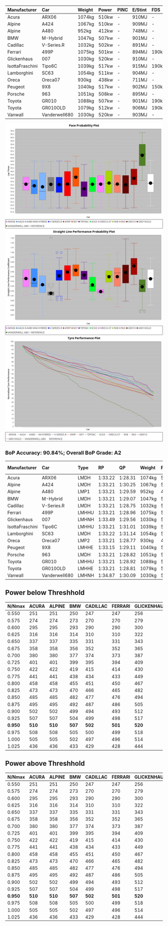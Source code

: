 |Manufacturer|Car|Weight|Power|PINC|E/Stint|FDS|
|:-|:-|:-|:-|:-|:-|:-|
|Acura|ARX06|1074kg|510kw|-|910MJ|-|
|Alpine|A424|1067kg|510kw|-|909MJ|-|
|Alpine|A480|952kg|412kw|-|748MJ|-|
|BMW|M-Hybrid|1047kg|507kw|-|901MJ|-|
|Cadillac|V-Series.R|1032kg|502kw|-|891MJ|-|
|Ferrari|499P|1075kg|501kw|-|894MJ|190kph|
|Glickenhaus|007|1030kg|520kw|-|910MJ|-|
|IsottaFraschini|Tipo6C|1039kg|517kw|-|915MJ|190kph|
|Lamborghini|SC63|1054kg|511kw|-|904MJ|-|
|Oreca|Oreca07|930kg|438kw|-|711MJ|-|
|Peugeot|9X8|1040kg|517kw|-|902MJ|150kph|
|Porsche|963|1051kg|508kw|-|895MJ|-|
|Toyota|GR010|1088kg|507kw|-|901MJ|190kph|
|Toyota|GR010OLD|1079kg|512kw|-|906MJ|190kph|
|Vanwall|Vanderwell680|1030kg|520kw|-|903MJ|-|

![PACECHART](./IMG/ACOMETHOD.png)
![STRAIGHTLINEPERFORMANCECHART](./IMG/ACOMETHOD_sp.png)
![TYREPERFORMANCECHART](./IMG/ACOMETHOD_tw.png)

### BoP Accuracy: 90.84%; Overall BoP Grade: A2
|Manufacturer|Car|Type|RP|QP|Weight|Power¹|Threshhold|PINC|Power²|E/Stint|AVG Vmax|FDS|RDLC|L/Stint|BOP-Grade|ModelAccuracy|ModelPoints|Match%|
|:-|:-|:-|:-|:-|:-|:-|:-|:-|:-|:-|:-|:-|:-|:-|:-|:-|:-|:-|
|Acura|ARX06|LMDH|1:33.22|1:28.31|1074kg|510kw|210.0kph|-|510kw|910MJ|324.02kph|-|0.99|41|+B2|100.00%|995|81.11%|
|Alpine|A424|LMDH|1:33.21|1:30.25|1067kg|510kw|210.0kph|-|510kw|909MJ|323.97kph|-|0.99|41|~A1|80.53%|517|100.00%|
|Alpine|A480|LMP1|1:33.21|1:29.59|952kg|412kw|210.0kph|-|412kw|748MJ|319.45kph|-|0.97|38|~A1|59.62%|840|100.00%|
|BMW|M-Hybrid|LMDH|1:33.21|1:29.07|1047kg|507kw|210.0kph|-|507kw|901MJ|320.71kph|-|1.02|41|-A2|98.60%|1690|94.73%|
|Cadillac|V-Series.R|LMDH|1:33.21|1:28.75|1032kg|502kw|210.0kph|-|502kw|891MJ|325.42kph|-|1.03|41|~A1|88.58%|2033|100.00%|
|Ferrari|499P|LMHHU|1:33.21|1:28.96|1075kg|501kw|210.0kph|-|501kw|894MJ|325.54kph|190kph|1.02|41|~A1|84.67%|2303|100.00%|
|Glickenhaus|007|LMHNH|1:33.49|1:29.56|1030kg|520kw|210.0kph|-|520kw|910MJ|329.51kph|-|0.96|41|~A1|96.64%|1639|100.00%|
|IsottaFraschini|Tipo6C|LMHHU|1:33.21|1:31.01|1039kg|517kw|210.0kph|-|517kw|915MJ|327.14kph|190kph|1.07|41|+B1|66.67%|96|89.43%|
|Lamborghini|SC63|LMDH|1:33.22|1:31.14|1054kg|511kw|210.0kph|-|511kw|904MJ|322.58kph|-|1.04|41|+B1|96.77%|419|89.94%|
|Oreca|Oreca07|LMP2|1:33.21|1:28.77|930kg|438kw|210.0kph|-|438kw|711MJ|321.60kph|-|0.96|38|+B2|100.00%|2206|83.50%|
|Peugeot|9X8|LMHHE|1:33.15|1:29.11|1040kg|517kw|210.0kph|-|517kw|902MJ|325.66kph|150kph|1.02|41|~A1|87.16%|2572|97.76%|
|Porsche|963|LMDH|1:33.21|1:28.82|1051kg|508kw|210.0kph|-|508kw|895MJ|325.41kph|-|1.01|41|~A1|93.05%|5740|98.33%|
|Toyota|GR010|LMHHU|1:33.21|1:28.92|1088kg|507kw|210.0kph|-|507kw|901MJ|325.38kph|190kph|1.01|41|~A1|90.17%|3255|99.92%|
|Toyota|GR010OLD|LMHHE|1:33.21|1:28.81|1079kg|512kw|210.0kph|-|512kw|906MJ|328.43kph|190kph|1.01|41|~A1|85.24%|1322|100.00%|
|Vanwall|Vanderwell680|LMHNH|1:34.87|1:30.09|1030kg|520kw|210.0kph|-|520kw|903MJ|322.75kph|-|1.01|41|+Ω1|91.33%|611|27.90%|

## Power below Threshhold
|N/Nmax|ACURA|ALPINE|BMW|CADILLAC|FERRARI|GLICKENHAUS|ISOTTAFRASCHINI|LAMBORGHINI|ORECA|PEUGEOT|PORSCHE|TOYOTA|TOYOTA|VANWALL|​|RPM|A480|
|:-|:-|:-|:-|:-|:-|:-|:-|:-|:-|:-|:-|:-|:-|:-|:-|:-|:-|
|0.550|251|251|250|247|247|256|255|252|216|255|250|250|252|256|​|--|-|
|0.575|274|274|273|270|270|279|278|275|235|278|273|273|275|279|​|--|-|
|0.600|295|295|293|290|290|300|298|295|253|298|293|293|296|300|​|--|-|
|0.625|316|316|314|310|310|322|320|316|271|320|314|314|317|322|​|--|-|
|0.650|337|337|335|331|331|343|341|337|289|341|335|335|338|343|​|--|-|
|0.675|358|358|356|352|352|365|363|359|308|363|357|356|359|365|​|--|-|
|0.700|380|380|377|374|373|387|385|380|326|385|378|377|381|387|​|--|-|
|0.725|401|401|399|395|394|409|407|402|344|407|399|399|403|409|​|--|-|
|0.750|422|422|419|415|414|430|427|422|362|427|420|419|423|430|​|--|-|
|0.775|441|441|438|434|433|449|446|441|378|446|439|438|442|449|​|5000|242|
|0.800|458|458|455|451|450|467|464|459|393|464|456|455|460|467|​|5500|286|
|0.825|473|473|470|466|465|482|479|474|406|479|471|470|475|482|​|6000|319|
|0.850|485|485|482|477|476|494|491|485|417|491|483|482|486|494|​|6500|361|
|0.875|495|495|492|487|486|505|502|496|425|502|493|492|497|505|​|7000|403|
|0.900|502|502|499|494|493|512|509|503|431|509|500|499|504|512|​|7500|413|
|0.925|507|507|504|499|498|517|514|508|435|514|505|504|509|517|​|8000|409|
|**0.950**|**510**|**510**|**507**|**502**|**501**|**520**|**517**|**511**|**438**|**517**|**508**|**507**|**512**|**520**|**​**|**8500**|**412**|
|0.975|508|508|505|500|499|518|515|509|437|515|506|505|510|518|​|9000|206|
|1.000|505|505|502|497|496|514|511|505|433|511|503|502|506|514|​|--|-|
|1.025|436|436|433|429|428|444|441|436|374|441|434|433|437|444|​|--|-|

## Power above Threshhold
|N/Nmax|ACURA|ALPINE|BMW|CADILLAC|FERRARI|GLICKENHAUS|ISOTTAFRASCHINI|LAMBORGHINI|ORECA|PEUGEOT|PORSCHE|TOYOTA|TOYOTA|VANWALL|​|RPM|A480|
|:-|:-|:-|:-|:-|:-|:-|:-|:-|:-|:-|:-|:-|:-|:-|:-|:-|:-|
|0.550|251|251|250|247|247|256|255|252|216|255|250|250|252|256|​|--|-|
|0.575|274|274|273|270|270|279|278|275|235|278|273|273|275|279|​|--|-|
|0.600|295|295|293|290|290|300|298|295|253|298|293|293|296|300|​|--|-|
|0.625|316|316|314|310|310|322|320|316|271|320|314|314|317|322|​|--|-|
|0.650|337|337|335|331|331|343|341|337|289|341|335|335|338|343|​|--|-|
|0.675|358|358|356|352|352|365|363|359|308|363|357|356|359|365|​|--|-|
|0.700|380|380|377|374|373|387|385|380|326|385|378|377|381|387|​|--|-|
|0.725|401|401|399|395|394|409|407|402|344|407|399|399|403|409|​|--|-|
|0.750|422|422|419|415|414|430|427|422|362|427|420|419|423|430|​|--|-|
|0.775|441|441|438|434|433|449|446|441|378|446|439|438|442|449|​|5000|242|
|0.800|458|458|455|451|450|467|464|459|393|464|456|455|460|467|​|5500|286|
|0.825|473|473|470|466|465|482|479|474|406|479|471|470|475|482|​|6000|319|
|0.850|485|485|482|477|476|494|491|485|417|491|483|482|486|494|​|6500|361|
|0.875|495|495|492|487|486|505|502|496|425|502|493|492|497|505|​|7000|403|
|0.900|502|502|499|494|493|512|509|503|431|509|500|499|504|512|​|7500|413|
|0.925|507|507|504|499|498|517|514|508|435|514|505|504|509|517|​|8000|409|
|**0.950**|**510**|**510**|**507**|**502**|**501**|**520**|**517**|**511**|**438**|**517**|**508**|**507**|**512**|**520**|**​**|**8500**|**412**|
|0.975|508|508|505|500|499|518|515|509|437|515|506|505|510|518|​|9000|206|
|1.000|505|505|502|497|496|514|511|505|433|511|503|502|506|514|​|--|-|
|1.025|436|436|433|429|428|444|441|436|374|441|434|433|437|444|​|--|-|
